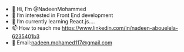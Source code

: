 

- 👋 Hi, I’m @NadeenMohammed
- 👀 I’m interested in Front End development
- 🌱 I’m currently learning React.js....
- 📫 How to reach me https://www.linkedin.com/in/nadeen-abouelela-6235401b3
- 💬 Email:nadeen.mohamed117@gmail.com
